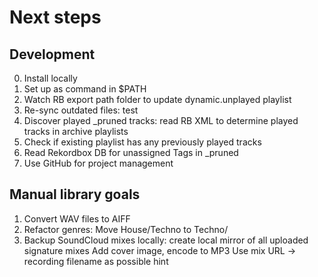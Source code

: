 # Next steps
## Development
0. Install locally
1. Set up as command in $PATH
2. Watch RB export path folder to update dynamic.unplayed playlist
3. Re-sync outdated files: test
4. Discover played _pruned tracks: read RB XML to determine played tracks in archive playlists
5. Check if existing playlist has any previously played tracks
6. Read Rekordbox DB for unassigned Tags in _pruned
7. Use GitHub for project management

## Manual library goals
1. Convert WAV files to AIFF
2. Refactor genres: Move House/Techno to Techno/
3. Backup SoundCloud mixes locally: create local mirror of all uploaded signature mixes
    Add cover image, encode to MP3
    Use mix URL -> recording filename as possible hint